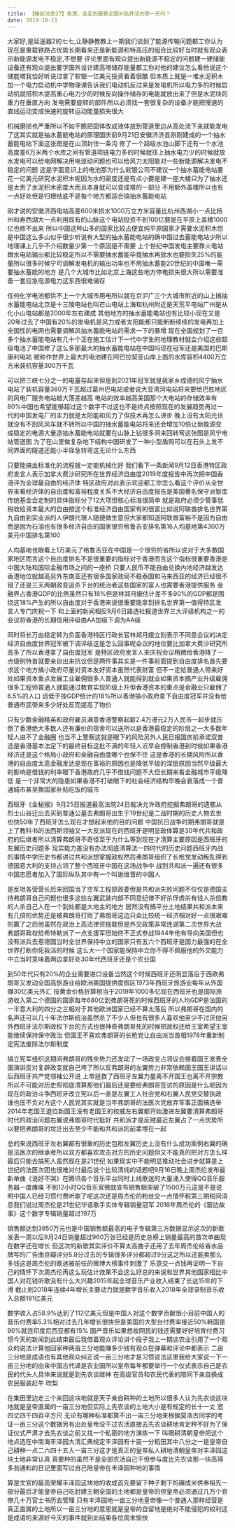 ```yaml
---
title: 【睡前消息27】香港，会走到要靠全国补贴养活的那一天吗？
date: 2019-10-11
---
```


大家好,是延遥器2的七七,让静静教教上一期我们谈到了能源传输问题都工你认为现在是重载铁路占优势长期看来还是新能源和特高压的组合比较好当时就有观众表示新能源发电不稳定,不想要
评论里面有观众提出新能源不稳定的问题建一建储能设备还有观众提出要学国外设计建高塔储存能量都工你对他的建议怎么看他说这个储能塔我恰好听说过拿了软银一亿美元投资看着很酷
但本质上就是一堆水泥积木加一个电力启动机中学物理课告诉我们电动机反过来是发电机所以电力多的时候启动机就搭积木提高重心电力少的时候反向操作储存的电能就放出来了但是水泥块的重力在垂直方向
发电需要旋转的部件所以必须找一套很复杂的设备才能把慢速的直线运动变成快速的旋转运动能量损失很大

机械磨损也严重所以不如干脆把固体改成液体放到管道里边从高处流下来就能发电了这其实就是抽水蓄能电站的原理国庆前9月21日安徽济济县刚刚建成的一个抽水蓄能电站下面这张图是在山顶封住一条沟
修了一个超级水池山脚下还有一个水池高度差6万米两个水库之间有管道项链电力多的时候就往上抽水电力少的时候就放水发电可以给电网解决用电波动问题也可以给风力太阳能对一些新能源解决发电不稳定的问题
这是字面意识上的电池那为什么软银公司不建议一个抽水蓄能电站要花一亿美元研究水泥积木呢因为水的密度还是有点小要是建一座大楼只为了抽水还是太贵了水泥积木密度大而且本身就可以变成塔的一部分
不用额外盖楼所以也有一点好处但是归根结底不是每个地方都适合搞抽水蓄能电站

刚才说的安徽济西电站高差600米损水1000万立方米容量比杭州西湖小一点比杨州和寿西湖大一点利用现有的山脉这个电站投资不到100亿要是在平原上盖楼1000亿也修不出来
所以中国这种山多的国家比较占便宜纯平原国家才需要水泥积木但是中国这么多山似乎很少听说有大型的抽水蓄能电站的确中国过去蓄能电站少所以地理课上几乎不介绍数量少第一个原因是不需要
上个世纪中国发电主要靠火电站跟水电站输出都比较稳定所以不需要抽水蓄能毕竟抽水再放水也要损失25%的能量所以很多时候宁可调解发电机的输出功率也不用抽水蓄能20世纪的中国唯一需要抽水蓄能的地方
是几个大城市比如北京上海这些地方停电损失很大所以需要准备一套应急电源电力这东西很难储存

任何化学电池都供不上一个大城市用电所以就在京沪广三个大城市附近的山上搞抽水蓄能电站北京是十三陵电站也叫芒山电站上海和杭州附近是天荒平电站广州是从化小山电站都是2000年左右建成
其他地方的抽水蓄能电站也有比较小现在又是20年过去了中国有20%的发电机是风力或者太阳能都只能断断续续的发电再加上全国性的电网也需要调解风抽水蓄能电站的需求一下的暴增
现在全国规划了一百多个抽水蓄能电站有几十个正在施工估计下一代中学生的地理教材就会介绍这些超级电池了中国修了这么多那最大的抽水蓄能电站在中国吗现在冠军还是美国的巴斯康利电站
被称作世界上最大的电池建在阿巴拉契亚山岸上面的水库容积4400万立方米装机容量300万千瓦

可以把三峡七分之一的电量存起来但是到2021年冠军就是我家乡成德的风宁抽水电站了装机容量360万千瓦超过葛州巴电站或者说大亚湾河电站将来要给巴胜地区的风电厂服务电站越大落差越高
电站的效率越高美国那个大电站的存储效率有80%中国也希望能够超过这个数字不过这也不是终点按照现在的发展趋势再过一代的中国发电厂的主力就是太阳能和风力了但技术再怎么进步
晚上没有太阳光伏就没有不刮风风车就不转所以中国的抽水蓄能电站将来还会增加10倍让新能源变成稳定的电源大量造抽水蓄能电站就要在山脉上钻很多洞来回转弯这张图是风宁电站管道图
为了在山里做复杂地下结构中国研发了一种小型盾购可以在石头上发不同界面的隧道还能小半径急转弯这无论什么东西

只要能搞出标准化的流程就一定能机械化好 我们看下一条新闻9月12日香港特区政府发言人表示加拿大费沙研究所在世界经济自由度2019年度报告中再次把中国香港评为全球最自由的经济体
特区政府对此表示欢迎都工你怎么看这个评价从全世界来看经济体的自由度和富裕程度关系不大经济自由度报告是美国著名保守派智库传统基金会定制的具体指标分了12大项但核心标准很简单
就是政府必须少管事低税收给资本最大的自由按这个标准经济自由国家有的很富比如说阿联酋排名世界第九自由到实业派的人伊朗代理人随便做生意但大家都知道阿联酋富裕不是因为自由
而是因为石油也有很多经济自由的国家很穷格鲁吉亚排名第16人均基地第4300万美元中国排名第100

人均基地也眼看上1万美元了格鲁吉亚在中国是一个很穷的省所以说对于大多数国家地区而言这个自由度排名不是很重要的指标对于香港而言这个指标很重要香港是中国大陆和国际金融市场之间的一座桥
只要人民币不能自由兑换内地经济越发达香港地位就越高另外东南亚还有很多国家政局不稳泰国和马来西亚的经济已经很不错了还是三天两朝政变追杀下台的统治者这些国家的富人也需要香港提供服务
金融界占香港GDP的比例虽然只有18%但是林郑月娥估计差不多90%的GDP都是围绕这18%产生的所以自由度对于香港来说很重要能拿到排名世界第一值得特区发言人专门庆祝一下
和上面的新闻相反9月6日路透社报道世界三大评级机构之一的会议将香港的长期信用评级由AA加级下调为AA级

同时将长万由稳定转为负面香港特区行政长官林郑月娥立刻表示不同意会议的决定经济自由度世界冠军被下调评级这是怎么回事呢会议的地位要比加拿大费沙研究所高多了所以香港拿了自由度冠军
是特区政府发言人来庆祝会议稍微给香港降了一点级别特首就要亲自出来抗议但是两件事其实是一件事前面提到自由度排名首先要求这个地方搞小政府尽量对资本友好资本虽然代表财富
但不一定给普通人带来好处如果资本重点发展工业雇佣很多人普通人就能得到就业如果资本搞产业升级雇佣很多工程师普通人就能通过教育实现阶级上升但香港资本的重点是金融业只雇佣了6.5%的人口
远低于按GDP统计的18%所以香港搞小政府拿下自由度冠军并没有给普通市民带来多少好处反而提高了物价

只有少数金融精英和政府雇员满意香港警察起薪2.4万港元2万人民币一起步就压倒了香港绝大多数人还有廉价的宿舍可以送所以是香港最稳定的阶层之一大多数年轻人进不了金融圈
也当不上警察这就是眼下的风险另外人民日报国庆前承诺双普选是香港基本法定下的最终目标这批不满的年轻人迟早会控制香港到时候如果香港经济还是这个格局小政府和金融自由度哪个也保不住
这是香港的长期风险所以香港的自由度太高金融发达是现在富裕的原因也是降低平级的深层原因当然平级最大的影响是借钱的利率眼下香港政府几乎不借钱问题不大但长期来看金融城市平级降低
是一个非常大的隐患如果香港不打破眼下的社会经济结构早晚会衰落成一个普通城市甚至靠国家补贴吃饭的城市

西班牙《金秘报》9月25日报道最高法院24日裁决允许政府挖掘弗朗哥的遗骸从烈士山谷迁出去买到普通公墓去弗朗哥出生于19世纪是二战时期的历史人物去世也快50年了西班牙怎么现在才想起来他的目的问题
中国抗日战争时期弗朗哥就是上了教科书的法西斯领袖又一大反派现在的西班牙是明显政体算是30年代共和政府的后继者所以清算弗朗哥不奇怪至于为什么等到现在才清算主要原因是西班牙的左翼历史问题多
现实能力差没有办法彻底清算法一四时代的历史问题西班牙内战的事情中学历史书都讲过共和派想掌握政权然后弗朗哥组织了长枪党发动叛乱得到德国意大利的支持占领了整个西班牙中国在这场战争中
战到共和派一遍还有很多中国志愿者加入了国际纵队其中有一个叫谢维晋的中国人

是反坦各营营长后来回国当了空军工程部政委但是共和派失败问题不仅仅是德国支持弗朗哥自己问题也很多这些左翼武装内部不同意纪律不好杀俘虏杀有钱人杀信教的人杀自己人在一个到处都是大地主的地方
居然没有搞平分土地结果共和派本来有几倍的优势还是被弗朗哥打败了弗朗哥这边只会比较统一经济相对好一点很艰难的赢了之后他虽然在政治上高法律资独裁但是外交政策非常连湖第二次世界大战
弗朗哥政权给希特勒派了一点支援军但始终不正式参战1944年他有导向美国但也没有派兵去惹德国当时全世界保持中立的国家只有五六个西班牙是国力最强的在全世界打断你死我活的时候
这么大一个国家能保持中立你不得不佩服他的外交能力中立当时意味着两边拿好处30年代西班牙还是个农业国

到50年代只有20%的企业需要进口设备当然这个时候西班牙还明显落后于西欧弗朗哥又发动全国高旅游业给欧洲美国提供度假区1973年西班牙旅游业每年从外国赚30亿美元外汇
按黄金价格折算相当于2019年1000多亿现在西班牙也是国际旅游收入第二个德国的国家每年680亿到弗朗哥死的时候西班牙的人均GDP是法国的一半意大利的四分之三相对于其他欧洲国家已经不算太落后
所以弗朗哥在国内的名声还可以几十年法尔斯统治虽然杀了不少人但也有很多人喜欢他至少不讨厌他另外西班牙法尔斯政权下台的方式也很神奇弗朗哥死的时候把政权还给王室希望王室能继续保持保守政治
但国王不喜欢弗朗哥的长枪党让自由派当首相1978年重新制定宪法废除法尔斯制度

搞立宪军组织这期间弗朗哥的残余势力还发动了一场政变占领议会接着国王发表全国演讲反对复辟政变就自己垮了所以反弗朗哥的左翼势力非常依赖国王国王讲话以后西班牙共产党领袖公开说
上帝拯救了西班牙左翼力量离不开国王也离不开宗教所以不可能对历史照彻底清算那他们最后还是要给弗朗哥签访的原因是什么呢因为现在的政治斗争西班牙改立宪以后一直是左翼工人社会党和右翼人民党交替执政
谁也压不负对方这个人民党其实就是当年弗朗哥的法医次党放弃军事正面搞选举2014年老国王退位新国王没有老国王的权威左右翼都开始激进左翼要清算弗朗哥时代的政治问题右翼说弗朗哥时代挺好
共和派才是反贼最近左翼占了一点优势所以要把弗朗哥的坟迁出去至少不能和共和派的前辈埋在一起

总的来说西班牙左右翼都有很重的历史包袱左翼历史上没有什么成功案例右翼的确是法医次的继承者所以双方都喜欢攻击对方的历史问题但又不能真的把对方怎么样最后只能去搞死人虽然现在是21世纪
如果现实中不能明显推动社会进步就算是上世纪的法医次团也很难对付最后说个比较清纯的话题吧9月16日晚上周杰伦发布最新单曲《说好不哭》在腾讯各个音乐平台同时上线歌迷的大量涌入使得QQ音乐服务器一度瘫痪
不到12小时QQ音乐官微就宣布销售额突破了1500万元这是不是说明中国人已经习惯付费听歌了呢这次还是周杰伦的粉丝交一点情怀税第三期税间消息我们说过周杰伦是21世纪华语歌手实体专辑销量冠军
2016年周杰伦的《窗边故事》这个数字专辑销量超过197万

销售额达到3950万元也是中国销售额最高的电子专辑第三方数据显示这次的新歌发表一周以后9月24日销量超过960万张已经是历史总榜上销量最高的首次单曲现在数字还在增长
但这次的新歌其实评价不算太高曲子还用了去年周杰伦给香水品牌写的广告曲豆瓣评分5.8分过去的专辑很多评分都超过9分这之所以还能卖那么多钱这是周杰伦的歌迷被前任的微博大榜事件刺激了
乐意交一点钱再证明一下自己的情怀下次周杰伦再这么玩估计效果不会这么好总的来说和世界其他国家相比中国人对花钱听歌没有什么大兴趣2015年起全球音乐产业收入结束了长达15年的下滑
截止到2018年连续4年增长主要动力就是数字音乐收入2018年全球录制音乐收入总额191亿美元

数字收入占58.9%达到了112亿美元但是中国人对这个数字贡献很小目前中国人的音乐付费率5.3%相对过去几年增长很快但是美国的大型台付费率接近50%韩国是90%就连印度尼西亚都有15%
国产音乐如果想收网民的钱还需要好好培育付费习惯今天的新闻到此结束最后我借着观众评论讲个段子我上一期谈农业引用了一个观众的说法计算他回家种两亩三分地能赚多少钱有观众在弹幕和评论中都表示
二亩三分地是成语也有其他观众纠正说一亩三分地才是习惯说法这里我给大家说一下一亩三分地的由来中国古代译是农业国所以皇帝每年都要举行一个仪式表示自己是农民的代头人具体来说就是到先农谈继神
在高级官员和农民代表的陪同下亲自换成农民服装赶牛 吹梨

在集田里边走三个来回这块地就是天子亲自耕种的土地所以很多人认为先农谈这块地就是皇帝直属的一亩三分地但实际上先农谈的土地大小是有规定的长十一丈 宽四丈四千四百平方尺
无论有哪种标准都算不出一亩三分地来根据莫浩古同学的考证一亩三分这个数据另有出处皇帝没干过农活直接去先农谈耕地肯定种不好为了保证仪式严肃才去先农谈之前又找一个私密的地方演练一下
叫眼耕清朝皇帝把这个地点选在中南海丰泽园大清汇典规定丰泽园有十亩一分稻田其中八分之一是皇帝自己耕种一点二六四十五入一亩三分这才是真正的皇帝私人耕地清朝皇帝对丰泽园这块土地非常认真
真要种的虽然不是全部农活自己干但参与度比先农谈那一块高得多翁通和的日记里面写过自己陪皇帝在丰泽园种地的事情

算是文官的最高荣耀丰泽园这块地的收成首先要留下种子剩下的碾成米供奉祖先一部分最后才能皇帝自己吃封建王朝全国的土地都是皇帝的但皇帝必须通过几万个官僚几十万官士书历去管理
只有丰泽园地一亩三分地皇帝像一个普通人那样经营是真正直属的土地所以一亩三分地的意思就是皇帝的自留地是绝对不能侵犯的权利这是成语的来源好今天的事件就到此结束各位周末愉快
